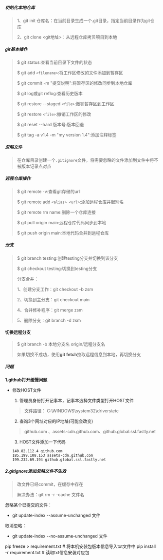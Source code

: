 ##### 初始化本地仓库

> 1、git init 仓库名：在当前目录生成一个.git目录，指定当前目录作为git仓库
>
> 2、git clone <git地址>：从远程仓库拷贝项目到本地

##### git基本操作

> $ git status:查看当前目录下文件的状态
>
> $ git add `<filename>`:将工作区修改的文件添加到暂存区
>
> $ git commit -m "提交说明":将暂存区的修改同步到本地仓库
>
> $ git log或git reflog:查看历史版本
>
> $ git restore --staged `<file>`:撤销暂存区到工作区
>
> $ git restore `<file>`:撤销工作区的修改
>
> $ git reset --hard 版本号:版本回退
>
> $ git tag -a v1.4 -m "my version 1.4":添加注释标签

##### 忽略文件

> 在仓库目录创建一个`.gitignore`文件，将需要忽略的文件添加到文件中将不被版本记录点对点

##### 远程仓库操作

> $ git remote -v:查看git存储的url
>
> $ git remote add `<alias> <url>`:添加远程仓库并起别名
>
> $ git remote rm name:删除一个仓库连接
>
> $ git pull origin main:远程仓库代码同步到本地
>
> $  git push origin main:本地代码合并到远程仓库

##### 分支

> $ git branch testing:创建testing分支并切换到该分支
>
> $ git checkout testing:切换到testing分支
>
> 分支合并：
>
> 	1、创建分支工作：git checkout -b zsm
> 	
> 	2、切换到主分支：git checkout main
> 	
> 	4、合并修补程序：git merge zsm
> 	
> 	5、删除分支：git branch -d zsm

#### 切换远程分支

> $ git branch -b 本地分支名 origin/远程分支名
> 
> 如果切换不成功，使用**git fetch**拉取远程信息到本地，再切换分支

##### 问题

**1.github打开缓慢问题**

- 修改HOST文件

  1. 管理员身份打开记事本，记事本选择文件类型打开HOST文件

  > 文件路径： C:\WINDOWS\system32\drivers\etc 

  2. 查询3个网址对应的IP地址(可能会改变)

  >  github.com 、assets-cdn.github.com、github.global.ssl.fastly.net

  3. HOST文件添加一下代码

  ```
  140.82.112.4 github.com
  185.199.108.153 assets-cdn.github.com
  199.232.69.194 github.global.ssl.fastly.net
  ```

##### 2.gitignore添加忽略文件不生效

> 改文件已经commit，在缓存中存在
>
> 解决办法：git rm -r -cache 文件名

忽略某个已提交的文件：
- git update-index --assume-unchanged 文件

取消忽略：
- git update-index --no-assume-unchanged 文件

pip freeze > requirement.txt  # 将本机安装包版本信息导入txt文件中
pip install -r requirement.txt  # 读取txt信息安装对应包
